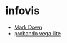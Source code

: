# infovis
* [Mark Down](github.com/adam-p/markdown-here/wiki/Markdown-Cheatsheet)
* [probando vega-lite](https://ezequielfer.github.io/infovis/EmpiezoVegaLite.html)
